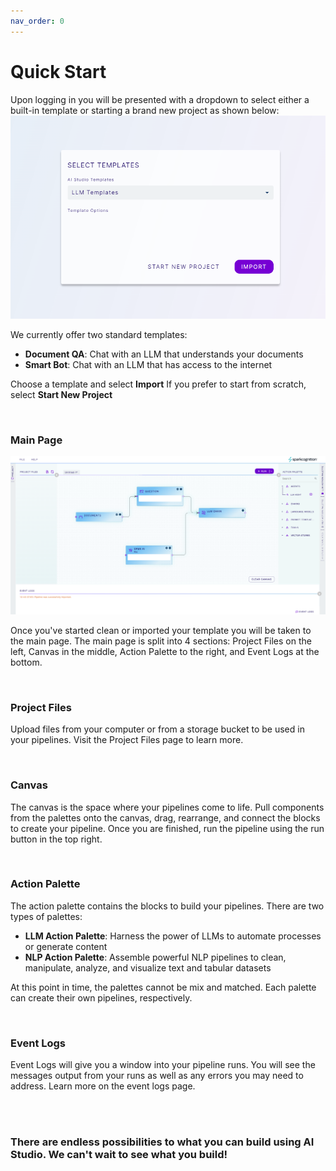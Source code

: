 ```yaml
---
nav_order: 0
---
```


# Quick Start
Upon logging in you will be presented with a dropdown to select either a built-in template or starting a brand new project as shown below:
<img src="images/Screenshot_StartModal.png"/>

We currently offer two standard templates:
* **Document QA**: Chat with an LLM that understands your documents
* **Smart Bot**: Chat with an LLM that has access to the internet

Choose a template and select **Import**
If you prefer to start from scratch, select **Start New Project**

<br>

### Main Page

<img src="images/Screenshot_AIStudio.png"/>


Once you've started clean or imported your template you will be taken to the main page. The main page is split into 4 sections: Project Files on the left, Canvas in the middle, Action Palette to the right, and Event Logs at the bottom.

<br>

### Project Files

Upload files from your computer or from a storage bucket to be used in your pipelines. Visit the Project Files page to learn more.

<br>

### Canvas

The canvas is the space where your pipelines come to life. Pull components from the palettes onto the canvas, drag, rearrange, and connect the blocks to create your pipeline. Once you are finished, run the pipeline using the run button in the top right.

<br>

### Action Palette

The action palette contains the blocks to build your pipelines. There are two types of palettes: 

* **LLM Action Palette**: Harness the power of LLMs to automate processes or generate content
* **NLP Action Palette**: Assemble powerful NLP pipelines to clean, manipulate, analyze, and visualize text and tabular datasets

At this point in time, the palettes cannot be mix and matched. Each palette can create their own pipelines, respectively.

<br>

### Event Logs

Event Logs will give you a window into your pipeline runs. You will see the messages output from your runs as well as any errors you may need to address. Learn more on the event logs page.

<br>
<br>

### There are endless possibilities to what you can build using AI Studio. We can't wait to see what you build!
